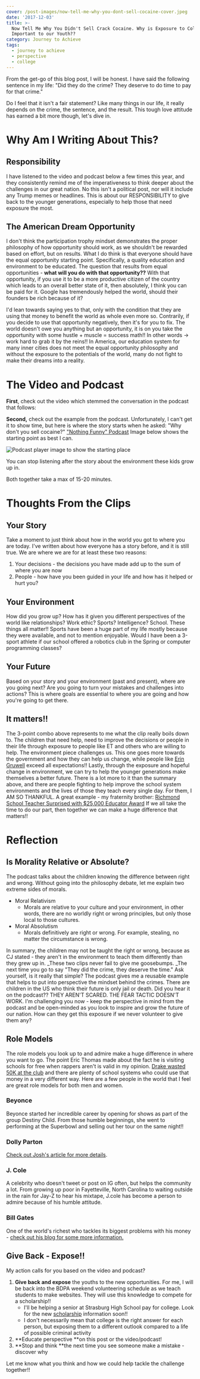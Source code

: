 ```yaml
---
cover: /post-images/now-tell-me-why-you-dont-sell-cocaine-cover.jpeg
date: '2017-12-03'
title: >-
  Now Tell Me Why You Didn't Sell Crack Cocaine. Why is Exposure to College so
  Important to our Youth??
category: Journey to Achieve
tags:
  - journey to achieve
  - perspective
  - college
---
```


From the get-go of this blog post, I will be honest. I have said the following sentence in my life: "Did they do the crime? They deserve to do time to pay for that crime."

Do I feel that it isn't a fair statement? Like many things in our life, it really depends on the crime, the sentence, and the result. This tough love attitude has earned a bit more though, let's dive in.

# Why Am I Writing About This?

## Responsibility

I have listened to the video and podcast below a few times this year, and they consistently remind me of the imperativeness to think deeper about the challenges in our great nation. No this isn't a political post, nor will it include any Trump memes or headlines. This is about our RESPONSIBILITY to give back to the younger generations, especially to help those that need exposure the most.

## The American Dream Opportunity

I don't think the participation trophy mindset demonstrates the proper philosophy of how opportunity should work, as we shouldn't be rewarded based on effort, but on results. What I do think is that everyone should have the equal opportunity starting point. Specifically, a quality education and environment to be educated. The question that results from equal opportunities - **what will you do with that opportunity??** With that opportunity, if you use it to be a more productive citizen of the country which leads to an overall better state of it, then absolutely, I think you can be paid for it. Google has tremendously helped the world, should their founders be rich because of it?

I'd lean towards saying yes to that, only with the condition that they are using that money to benefit the world as whole even more so. Contrarily, if you decide to use that opportunity negatively, then it's for you to fix. The world doesn't owe you anything but an opportunity, it is on you take the opportunity with some hustle + muscle = success math!! In other words -> work hard to grab it by the reins!! In America, our education system for many inner cities does not meet the equal opportunity philosophy and without the exposure to the potentials of the world, many do not fight to make their dreams into a reality.

# The Video and Podcast

**First**, check out the video which stemmed the conversation in the podcast that follows:

**Second,** check out the example from the podcast. Unfortunately, I can't get it to show time, but here is where the story starts when he asked: "Why don't you sell cocaine?" ["Nothing Funny" Podcast](https://etinspires.com/blog/Ep-13-Nothing-Funny-Decoded/42171) Image below shows the starting point as best I can.

![Podcast player image to show the starting place](/post-images/et-cocaine-podcast-start-place.png)

You can stop listening after the story about the environment these kids grow up in.

Both together take a max of 15-20 minutes.

# Thoughts From the Clips

## Your Story

Take a moment to just think about how in the world you got to where you are today. I've written about how everyone has a story before, and it is still true. We are where we are for at least these two reasons:

1. Your decisions - the decisions you have made add up to the sum of where you are now
2. People - how have you been guided in your life and how has it helped or hurt you?

## Your Environment

How did you grow up? How has it given you different perspectives of the world like relationships? Work ethic? Sports? Intelligence? School. These things all matter!! Sports have been a huge part of my life mostly because they were available, and not to mention enjoyable. Would I have been a 3-sport athlete if our school offered a robotics club in the Spring or computer programming classes?

## Your Future

Based on your story and your environment (past and present), where are you going next? Are you going to turn your mistakes and challenges into actions? This is where goals are essential to where you are going and how you're going to get there.

## It matters!!

The 3-point combo above represents to me what the clip really boils down to. The children that need help, need to improve the decisions or people in their life through exposure to people like ET and others who are willing to help. The environment piece challenges us. This one goes more towards the government and how they can help us change, while people like [Erin Gruwell](http://www.imdb.com/title/tt0463998/) exceed all expectations!! Lastly, through the exposure and hopeful change in environment, we can try to help the younger generations make themselves a better future. There is a lot more to it than the summary above, and there are people fighting to help improve the school system environments and the lives of those they teach every single day. For them, I AM SO THANKFUL. A great example - my fraternity brother: [Richmond School Teacher Surprised with \$25,000 Educator Award](http://www.richmond.com/news/local/education/richmond-middle-school-teacher-surprised-with-educator-award/article_eb9cfc23-6968-5589-b777-81fa79262384.html?utm_medium=social&utm_source=facebook&utm_campaign=user-share) If we all take the time to do our part, then together we can make a huge difference that matters!!

# Reflection

## Is Morality Relative or Absolute?

The podcast talks about the children knowing the difference between right and wrong. Without going into the philosophy debate, let me explain two extreme sides of morals.

- Moral Relativism
  - Morals are relative to your culture and your environment, in other words, there are no worldly right or wrong principles, but only those local to those cultures.
- Moral Absolutism
  - Morals definitively are right or wrong. For example, stealing, no matter the circumstance is wrong.

In summary, the children may not be taught the right or wrong, because as CJ stated - they aren't in the environment to teach them differently than they grew up in. \_These two clips never fail to give me goosebumps. _The next time you go to say "They did the crime, they deserve the time." Ask yourself, is it really that simple? The podcast gives me a reusable example that helps to put into perspective the mindset behind the crimes. There are children in the US who think their future is only jail or death. Did you hear it on the podcast?? THEY AREN'T SCARED. THE FEAR TACTIC DOESN'T WORK. I'm challenging you now - keep the perspective in mind from the podcast and be open-minded as you look to inspire and grow the future of our nation. How can they get this exposure if we never volunteer to give them any?

## Role Models

The role models you look up to and admire make a huge difference in where you want to go. The point Eric Thomas made about the fact he is visiting schools for free when rappers aren't is valid in my opinion. [Drake wasted 50K at the club](https://dukeofdollars.com/using-wealth/drake-case-study/) and there are plenty of school systems who could use that money in a very different way. Here are a few people in the world that I feel are great role models for both men and women.

### Beyonce

Beyonce started her incredible career by opening for shows as part of the group Destiny Child. From those humble beginnings, she went to performing at the Superbowl and selling out her tour on the same night!!

### Dolly Parton

[Check out Josh's article for more details](https://www.joshuakennon.com/dolly-parton/).

### J. Cole

A celebrity who doesn't tweet or post on IG often, but helps the community a lot. From growing up poor in Fayetteville, North Carolina to waiting outside in the rain for Jay-Z to hear his mixtape, J.cole has become a person to admire because of his humble attitude.

### Bill Gates

One of the world's richest who tackles its biggest problems with his money - [check out his blog for some more information.](https://www.gatesnotes.com/)

## Give Back - Expose!!

My action calls for you based on the video and podcast?

1. **Give back and expose** the youths to the new opportunities. For me, I will be back into the BDPA weekend volunteering schedule as we teach students to make websites. They will use this knowledge to compete for a scholarship!!
   - I'll be helping a senior at Strasburg High School pay for college. Look for the new [scholarship](https://kalebmckelvey.xyz/journey-to-achieve/scholarship/) information soon!!
   - I don't necessarily mean that college is the right answer for each person, but exposing them to a different outlook compared to a life of possible criminal activity
2. **Educate perspective **on this post or the video/podcast!
3. **Stop and think **the next time you see someone make a mistake - discover why

Let me know what you think and how we could help tackle the challenge together!!
